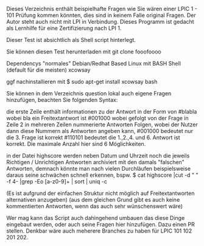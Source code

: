 Dieses Verzeichnis enthält beispielhafte Fragen wie Sie wären einer LPIC 1 - 101 Prüfung kommen könnten, dies sind in keinem Falle original Fragen. Der Autor steht auch nicht mit LPI in Verbindung. Dieses Programm ist gedacht als Lernhilfe für eine Zertifizierung nach LPI 1.

Dieser Test ist absichtlich als Shell script hinterlegt.

Sie können diesen Test herunterladen mit 
git clone fooofoooo

Dependencys
"normales" Debian/Redhat Based Linux mit BASH Shell (default für die meisten)
xcowsay

ggf nachinstallieren mit 
$ sudo apt-get install xcowsay bash

Sie können in dem Verzeichnis question lokal auch eigene Fragen hinzufügen, beachten Sie folgenden Syntax:

die erste Zeile enthält informationen zu der Antwort
in der Form von 
#blabla
wobei bla ein Freitextantwort ist
#001000
wobei gefolgt von der Frage in Zeile 2 in mehreren Zeilen nummerierte Antworten Folgen, wobei der Nutzer dann diese Nummern als Antworten angeben kann,
#001000 bedeutet nur die 3. Frage ist korrekt
#110101 bedeutet die 1.,2.,4. und 6. Antwort ist korrekt.
Die maximale Anzahl hier sind 6 Möglichkeiten.

in der Datei highscore werden neben Datum und Uhrzeit noch die jeweils Richtigen / Unrichtigen Antworten archiviert mit den damals "falschen" Antworten, demnach könnte man nach vielen Durchläufen beispielsweise daraus seine schwächen schnell erkennen, bspw.
$ cat highscore |cut -d " " -f 4- |grep -Eo [a-z0-9]+ | sort | uniq -c

(Es ist aufgrund der einfachen Struktur nicht möglich auf Freitextantworten alternativen anzugeben)
(aus dem gleichen Grund gibt es auch keine kommentierten Antworten, wenn das auch sehr wünschenswert wäre)

Wer mag kann das Script auch dahingehend umbauen das diese Dinge eingebaut werden, oder auch seine Fragen hier hinzufügen. Dazu einen PR stellen.
Denkbar wäre auch meherere Branches zu haben für LPIC 101 102 201 202.
